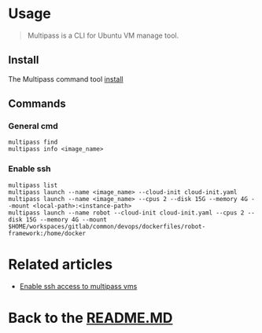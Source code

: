 # Usage

> Multipass is a CLI for Ubuntu VM manage tool.

## Install

The Multipass command tool [install][multipass_install]

## Commands

### General cmd

```shell
multipass find
multipass info <image_name>
```

### Enable ssh

```shell
multipass list
multipass launch --name <image_name> --cloud-init cloud-init.yaml
multipass launch --name <image_name> --cpus 2 --disk 15G --memory 4G --mount <local-path>:<instance-path>
multipass launch --name robot --cloud-init cloud-init.yaml --cpus 2 --disk 15G --memory 4G --mount $HOME/workspaces/gitlab/common/devops/dockerfiles/robot-framework:/home/docker
```

# Related articles

* [Enable ssh access to multipass vms][multipass_anable_ssh]

# Back to the [README.MD][readme]

[readme]:<../README.MD>

[multipass_install]:<https://multipass.run/install>

[multipass_anable_ssh]:<https://dev.to/arc42/enable-ssh-access-to-multipass-vms-36p7>
